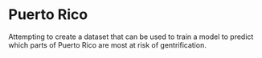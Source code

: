 # Puerto Rico
Attempting to create a dataset that can be used to train a model to predict which parts of Puerto Rico are most at risk of gentrification.

